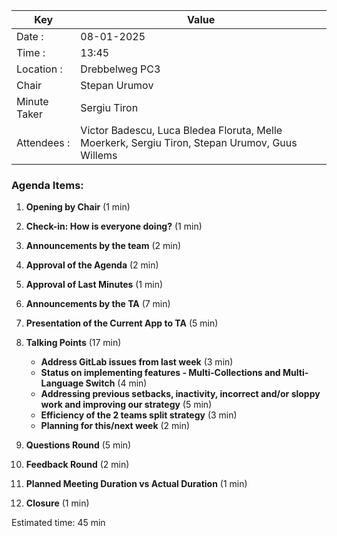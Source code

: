 | Key          | Value                                                                                          |
| ------------ | ---------------------------------------------------------------------------------------------- |
| Date :       | 08-01-2025                                                                                     |
| Time :       | 13:45                                                                                          |
| Location :   | Drebbelweg PC3                                                                                 |
| Chair        | Stepan Urumov                                                                                  |
| Minute Taker | Sergiu Tiron                                                                                   |
| Attendees :  | Victor Badescu, Luca Bledea Floruta, Melle Moerkerk, Sergiu Tiron, Stepan Urumov, Guus Willems |

### Agenda Items:

1. **Opening by Chair** (1 min)

2. **Check-in: How is everyone doing?** (1 min)

3. **Announcements by the team** (2 min)

4. **Approval of the Agenda** (2 min)

5. **Approval of Last Minutes** (1 min)

6. **Announcements by the TA** (7 min)

7. **Presentation of the Current App to TA** (5 min)

8. **Talking Points** (17 min)
   - **Address GitLab issues from last week** (3 min)
   - **Status on implementing features - Multi-Collections and Multi-Language Switch** (4 min)
   - **Addressing previous setbacks, inactivity, incorrect and/or sloppy work and improving our strategy** (5 min)
   - **Efficiency of the 2 teams split strategy** (3 min)
   - **Planning for this/next week** (2 min)

9. **Questions Round** (5 min)

10. **Feedback Round** (2 min)

11. **Planned Meeting Duration vs Actual Duration** (1 min)

12. **Closure** (1 min)

Estimated time: 45 min